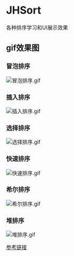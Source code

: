 # JHSort
各种排序学习和UI展示效果

## gif效果图

### 冒泡排序
![冒泡排序.gif](http://upload-images.jianshu.io/upload_images/2310905-15bc0e8eb31fea6a.gif?imageMogr2/auto-orient/strip)

### 插入排序
![插入排序.gif](http://upload-images.jianshu.io/upload_images/2310905-536f5ce6d99a1c8a.gif?imageMogr2/auto-orient/strip)

### 选择排序
![选择排序.gif](http://upload-images.jianshu.io/upload_images/2310905-daeb3195674cb856.gif?imageMogr2/auto-orient/strip)

### 快速排序
![快速排序.gif](http://upload-images.jianshu.io/upload_images/2310905-dce9c2111b01d46d.gif?imageMogr2/auto-orient/strip)

### 希尔排序
![希尔排序.gif](http://upload-images.jianshu.io/upload_images/2310905-a9c166062c5d3c92.gif?imageMogr2/auto-orient/strip)

### 堆排序
![堆排序.gif](http://upload-images.jianshu.io/upload_images/2310905-f4df58bd11a64e44.gif?imageMogr2/auto-orient/strip)

[参考链接]([https://github.com/JiongXing/JXSort](https://github.com/JiongXing/JXSort))
